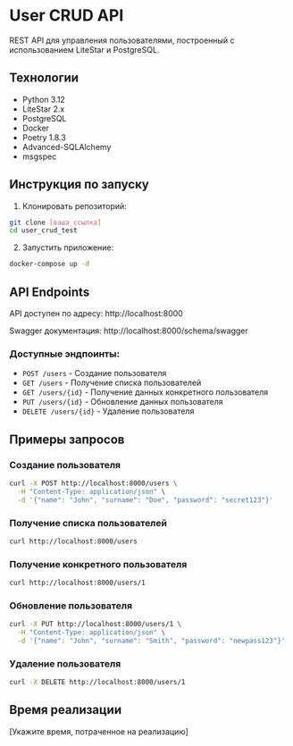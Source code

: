 # User CRUD API

REST API для управления пользователями, построенный с использованием LiteStar и PostgreSQL.

## Технологии

- Python 3.12
- LiteStar 2.x
- PostgreSQL
- Docker
- Poetry 1.8.3
- Advanced-SQLAlchemy
- msgspec

## Инструкция по запуску

1. Клонировать репозиторий:
```bash
git clone [ваша_ссылка]
cd user_crud_test
```

2. Запустить приложение:
```bash
docker-compose up -d
```

## API Endpoints

API доступен по адресу: http://localhost:8000

Swagger документация: http://localhost:8000/schema/swagger

### Доступные эндпоинты:

- `POST /users` - Создание пользователя
- `GET /users` - Получение списка пользователей
- `GET /users/{id}` - Получение данных конкретного пользователя
- `PUT /users/{id}` - Обновление данных пользователя
- `DELETE /users/{id}` - Удаление пользователя

## Примеры запросов

### Создание пользователя
```bash
curl -X POST http://localhost:8000/users \
  -H "Content-Type: application/json" \
  -d '{"name": "John", "surname": "Doe", "password": "secret123"}'
```

### Получение списка пользователей
```bash
curl http://localhost:8000/users
```

### Получение конкретного пользователя
```bash
curl http://localhost:8000/users/1
```

### Обновление пользователя
```bash
curl -X PUT http://localhost:8000/users/1 \
  -H "Content-Type: application/json" \
  -d '{"name": "John", "surname": "Smith", "password": "newpass123"}'
```

### Удаление пользователя
```bash
curl -X DELETE http://localhost:8000/users/1
```

## Время реализации

[Укажите время, потраченное на реализацию]
